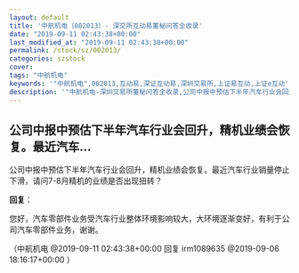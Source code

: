 ```yaml
---
layout: default
title: '中航机电（002013）- 深交所互动易董秘问答全收录'
date: "2019-09-11 02:43:38+00:00"
last_modified_at: "2019-09-11 02:43:38+00:00"
permalink: /stock/sz/002013/
categories: szstock
cover: 
tags: "中航机电"
keywords: '"中航机电",002013,互动易,深证互动易,深圳交易所,上证易互动,上证e互动'
description: '"中航机电-深圳交易所董秘问答全收录,公司中报中预估下半年汽车行业会回升，精机业绩会恢复。最近汽车行业销量停止下滑，请问7-8月精机的业绩是否出现扭转？"'
---
```


## 公司中报中预估下半年汽车行业会回升，精机业绩会恢复。最近汽车...

公司中报中预估下半年汽车行业会回升，精机业绩会恢复。最近汽车行业销量停止下滑，请问7-8月精机的业绩是否出现扭转？

**回复**：

您好，汽车零部件业务受汽车行业整体环境影响较大，大环境逐渐变好，有利于公司汽车零部件业务，谢谢。 

（中航机电  @2019-09-11 02:43:38+00:00 回复 irm1089635  @2019-09-06 18:16:17+00:00 ）

